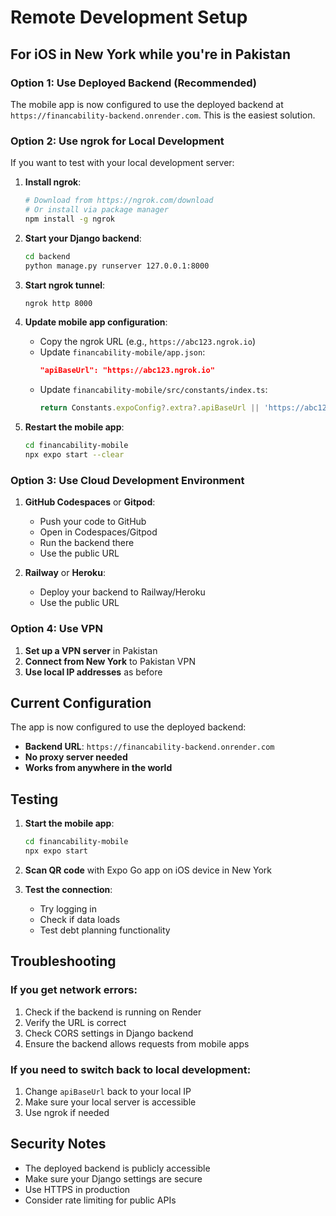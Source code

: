 # Remote Development Setup

## For iOS in New York while you're in Pakistan

### Option 1: Use Deployed Backend (Recommended)
The mobile app is now configured to use the deployed backend at `https://financability-backend.onrender.com`. This is the easiest solution.

### Option 2: Use ngrok for Local Development

If you want to test with your local development server:

1. **Install ngrok**:
   ```bash
   # Download from https://ngrok.com/download
   # Or install via package manager
   npm install -g ngrok
   ```

2. **Start your Django backend**:
   ```bash
   cd backend
   python manage.py runserver 127.0.0.1:8000
   ```

3. **Start ngrok tunnel**:
   ```bash
   ngrok http 8000
   ```

4. **Update mobile app configuration**:
   - Copy the ngrok URL (e.g., `https://abc123.ngrok.io`)
   - Update `financability-mobile/app.json`:
     ```json
     "apiBaseUrl": "https://abc123.ngrok.io"
     ```
   - Update `financability-mobile/src/constants/index.ts`:
     ```typescript
     return Constants.expoConfig?.extra?.apiBaseUrl || 'https://abc123.ngrok.io';
     ```

5. **Restart the mobile app**:
   ```bash
   cd financability-mobile
   npx expo start --clear
   ```

### Option 3: Use Cloud Development Environment

1. **GitHub Codespaces** or **Gitpod**:
   - Push your code to GitHub
   - Open in Codespaces/Gitpod
   - Run the backend there
   - Use the public URL

2. **Railway** or **Heroku**:
   - Deploy your backend to Railway/Heroku
   - Use the public URL

### Option 4: Use VPN

1. **Set up a VPN server** in Pakistan
2. **Connect from New York** to Pakistan VPN
3. **Use local IP addresses** as before

## Current Configuration

The app is now configured to use the deployed backend:
- **Backend URL**: `https://financability-backend.onrender.com`
- **No proxy server needed**
- **Works from anywhere in the world**

## Testing

1. **Start the mobile app**:
   ```bash
   cd financability-mobile
   npx expo start
   ```

2. **Scan QR code** with Expo Go app on iOS device in New York

3. **Test the connection**:
   - Try logging in
   - Check if data loads
   - Test debt planning functionality

## Troubleshooting

### If you get network errors:
1. Check if the backend is running on Render
2. Verify the URL is correct
3. Check CORS settings in Django backend
4. Ensure the backend allows requests from mobile apps

### If you need to switch back to local development:
1. Change `apiBaseUrl` back to your local IP
2. Make sure your local server is accessible
3. Use ngrok if needed

## Security Notes

- The deployed backend is publicly accessible
- Make sure your Django settings are secure
- Use HTTPS in production
- Consider rate limiting for public APIs








